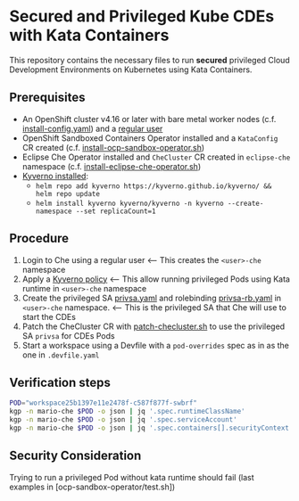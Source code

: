 # Secured and Privileged Kube CDEs with Kata Containers

This repository contains the necessary files to run **secured** privileged Cloud Development Environments on Kubernetes using Kata Containers.

## Prerequisites

- An OpenShift cluster v4.16 or later with bare metal worker nodes (c.f. [install-config.yaml](ocp-install/install-config.yaml)) and a [regular user](ocp-install/add-regular-user.sh)
- OpenShift Sandboxed Containers Operator installed and a `KataConfig` CR created
(c.f. [install-ocp-sandbox-operator.sh](ocp-sandbox-operator/install-ocp-sandbox-operator.sh))
- Eclipse Che Operator installed and `CheCluster` CR created in `eclipse-che` namespace
(c.f. [install-eclipse-che-operator.sh](eclipse-che-operator/install-eclipse-che-operator.sh))
- [Kyverno installed](https://kyverno.io/docs/installation/methods/):
  - `helm repo add kyverno https://kyverno.github.io/kyverno/ && helm repo update`
  - `helm install kyverno kyverno/kyverno -n kyverno --create-namespace --set replicaCount=1`

## Procedure

1. Login to Che using a regular user <-- This creates the `<user>-che` namespace
2. Apply a [Kyverno policy](policies/run-priv-pod-using-kata.yaml)  <-- This allow running privileged Pods using Kata runtime in `<user>-che` namespace
3. Create the privileged SA [privsa.yaml](policies/privsa.yaml) and rolebinding [privsa-rb.yaml](policies/privsa-rb.yaml) in `<user>-che` namespace.  <-- This is the privileged SA that Che will use to start the CDEs
4. Patch the CheCluster CR with [patch-checluster.sh](eclipse-che-operator/patch-checluster.sh) to use the privileged SA `privsa` for CDEs Pods
5. Start a workspace using a Devfile with a `pod-overrides` spec as in as the one in `.devfile.yaml`

## Verification steps

```bash
POD="workspace25b1397e11e2478f-c587f877f-swbrf"
kgp -n mario-che $POD -o json | jq '.spec.runtimeClassName'               # <-- should be `kata`
kgp -n mario-che $POD -o json | jq '.spec.serviceAccount'                 # <-- should be `privsa`
kgp -n mario-che $POD -o json | jq '.spec.containers[].securityContext'   # <-- should be privileged etc...
```

## Security Consideration

Trying to run a privileged Pod without kata runtime should fail (last examples in [ocp-sandbox-operator/test.sh])

